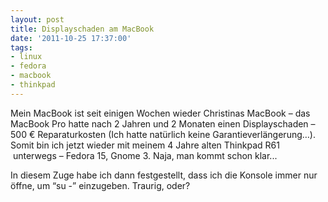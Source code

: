 ```yaml
---
layout: post
title: Displayschaden am MacBook
date: '2011-10-25 17:37:00'
tags:
- linux
- fedora
- macbook
- thinkpad
---
```


Mein MacBook ist seit einigen Wochen wieder Christinas MacBook &#8211; das MacBook Pro hatte nach 2 Jahren und 2 Monaten einen Displayschaden &#8211; 500 € Reparaturkosten (Ich hatte natürlich keine Garantieverlängerung&#8230;). Somit bin ich jetzt wieder mit meinem 4 Jahre alten Thinkpad R61  unterwegs &#8211; Fedora 15, Gnome 3. Naja, man kommt schon klar...

In diesem Zuge habe ich dann festgestellt, dass ich die Konsole immer nur öffne, um &#8220;su -&#8221; einzugeben. Traurig, oder?